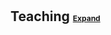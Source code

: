 <h1 id="teaching"></h1>

<h2 style="margin: 0px 0px 10px; cursor: pointer;" onclick="toggleSection(this, 'teaching-content')">
    Teaching
    <a href="#" class="btn btn-sm z-depth-0 abstract-toggle-button" role="button" style="font-size:12px;" onclick="event.preventDefault(); toggleSection(this, 'teaching-content');">
        Expand
    </a>
</h2>

<div id="teaching-content" style="display:none;">
  <!-- Purdue University Section -->
  <h4 style="margin:0 10px 0;">Instructor, Purdue University</h4>
  <ul style="margin:0 0 5px;">
    <li>Microeconomics (Summer 2019), <a href="./files/pdf/TeachingEvalSU19.PDF" target="_blank">Instructor Eval 4.7/5.0</a> (Award: Krannert Certificate for Distinguished Teaching)</li>
    <li>Intro to Causal Inference (Fall 2022), Volunteer for Purdue Econ Assoc. (Undergrad Club)</li>
  </ul>

  <!-- Purdue TA Section -->
  <h4 style="margin:0 10px 0;">Teaching Assistant, Purdue University</h4>
  <ul style="margin:0 0 5px;">
    <li>Undergraduate: Principles of Economics (Fall 2017), Macroeconomics (Spring 2018), International Trade (Spring 2021, 2023), Labor Economics (Summer 2022, Spring 2023)</li>
    <li>PhD: Microeconomics II (Fall 2018)</li>
  </ul>

  <!-- Yonsei University Section -->
  <h4 style="margin:0 10px 0;">Teaching Assistant, Yonsei University</h4>
  <ul style="margin:0 0 5px;">
    <li>Undergraduate: Labor Economics (Spring 2014-2016), Microeconomics (Spring 2015-2016)</li>
    <li>Graduate: Labor Economics (Spring 2014-2016)</li>
    <li>MBA: Personnel Economics (Fall 2015-Spring 2016), Microeconomics (Spring 2015-2016)</li>
  </ul>
</div>

<!-- JavaScript to toggle the section -->
<script>
  function toggleSection(element, contentId) {
    var content = document.getElementById(contentId);
    var btnText = element.querySelector('.abstract-toggle-button');
    
    if (content.style.display === "none" || content.style.display === "") {
      content.style.display = "block";
      if (btnText) btnText.innerHTML = "Collapse";
    } else {
      content.style.display = "none";
      if (btnText) btnText.innerHTML = "Expand";
    }
  }
</script>

<!-- Optional CSS for button styling -->
<!-- <style>
  .toggle-button {
    background: none;
    border: none;
    cursor: pointer;
    font-size: 12px;
    text-decoration: underline;
    color: #007bff;
  }

  .toggle-button:hover {
    text-decoration: none;
  }

  h2 {
    display: inline;
  }
</style> -->